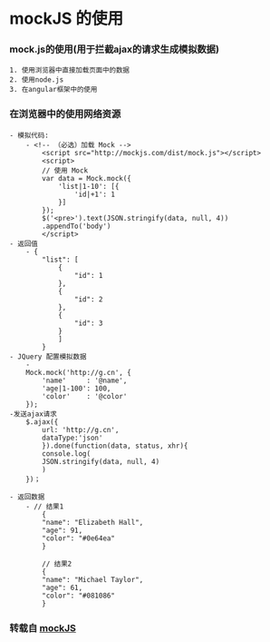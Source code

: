#  mockJS 的使用

### mock.js的使用(用于拦截ajax的请求生成模拟数据)
	1. 使用浏览器中直接加载页面中的数据
	2. 使用node.js
	3. 在angular框架中的使用



### 在浏览器中的使用网络资源
	
	- 模拟代码:
		- <!-- （必选）加载 Mock -->
			<script src="http://mockjs.com/dist/mock.js"></script>
			<script>
			// 使用 Mock
			var data = Mock.mock({
			    'list|1-10': [{
			        'id|+1': 1
			    }]
			});
			$('<pre>').text(JSON.stringify(data, null, 4))
			.appendTo('body')
			</script>
	- 返回值
		- {
			"list": [
			    {
			        "id": 1
			    },
			    {
			        "id": 2
			    },
			    {
			        "id": 3
			    }
			    ]
			}
	- JQuery 配置模拟数据
		- 
		Mock.mock('http://g.cn', {
		    'name'     : '@name',
		    'age|1-100': 100,
		    'color'    : '@color'
		});
	-发送ajax请求
		$.ajax({
		    url: 'http://g.cn',
		    dataType:'json'
		    }).done(function(data, status, xhr){
		    console.log(
		    JSON.stringify(data, null, 4)
		    )    
		})；

	- 返回数据
		- // 结果1
			{
			"name": "Elizabeth Hall",
			"age": 91,
			"color": "#0e64ea"
			}
			
			// 结果2
			{
			"name": "Michael Taylor",
			"age": 61,
			"color": "#081086"
			}

### 转载自    [mockJS](https://segmentfault.com/a/1190000003087224 "mockJS")